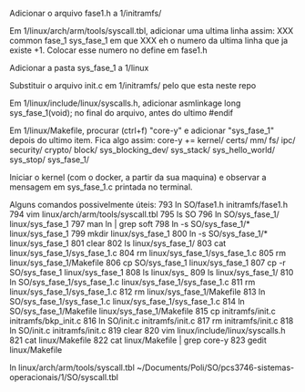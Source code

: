 Adicionar o arquivo fase1.h a 1/initramfs/

Em 1/linux/arch/arm/tools/syscall.tbl, adicionar uma ultima linha assim:
XXX	common	fase_1			sys_fase_1
em que XXX eh o numero da ultima linha que ja existe +1. Colocar esse numero no define em fase1.h

Adicionar a pasta sys_fase_1 a 1/linux

Substituir o arquivo init.c em 1/initramfs/ pelo que esta neste repo

Em 1/linux/include/linux/syscalls.h, adicionar 
asmlinkage long sys_fase_1(void);
no final do arquivo, antes do ultimo #endif

Em 1/linux/Makefile, procurar (ctrl+f) "core-y" e adicionar "sys_fase_1" depois do ultimo item. Fica algo assim:
core-y		+= kernel/ certs/ mm/ fs/ ipc/ security/ crypto/ block/ sys_blocking_dev/ sys_stack/ sys_hello_world/ sys_stop/ sys_fase_1/

Iniciar o kernel (com o docker, a partir da sua maquina) e observar a mensagem em sys_fase_1.c printada no terminal.

Alguns comandos possivelmente úteis:
  793  ln SO/fase1.h initramfs/fase1.h
  794  vim linux/arch/arm/tools/syscall.tbl
  795  ls SO
  796  ln SO/sys_fase_1/ linux/sys_fase_1
  797  man ln | grep soft
  798  ln -s SO/sys_fase_1/* linux/sys_fase_1
  799  mkdir linux/sys_fase_1
  800  ln -s SO/sys_fase_1/* linux/sys_fase_1
  801  clear
  802  ls linux/sys_fase_1/
  803  cat linux/sys_fase_1/sys_fase_1.c 
  804  rm linux/sys_fase_1/sys_fase_1.c 
  805  rm linux/sys_fase_1/Makefile 
  806  cp SO/sys_fase_1 linux/sys_fase_1
  807  cp -r SO/sys_fase_1 linux/sys_fase_1
  808  ls linux/sys_
  809  ls linux/sys_fase_1/
  810  ln SO/sys_fase_1/sys_fase_1.c linux/sys_fase_1/sys_fase_1.c 
  811  rm linux/sys_fase_1/sys_fase_1.c 
  812  rm linux/sys_fase_1/Makefile 
  813  ln SO/sys_fase_1/sys_fase_1.c linux/sys_fase_1/sys_fase_1.c 
  814  ln SO/sys_fase_1/Makefile linux/sys_fase_1/Makefile
  815  cp initramfs/init.c initramfs/bkp_init.c
  816  ln SO/init.c initramfs/init.c
  817  rm initramfs/init.c
  818  ln SO/init.c initramfs/init.c
  819  clear
  820  vim linux/include/linux/syscalls.h 
  821  cat linux/Makefile 
  822  cat linux/Makefile | grep core-y
  823  gedit linux/Makefile

  ln linux/arch/arm/tools/syscall.tbl ~/Documents/Poli/SO/pcs3746-sistemas-operacionais/1/SO/syscall.tbl

